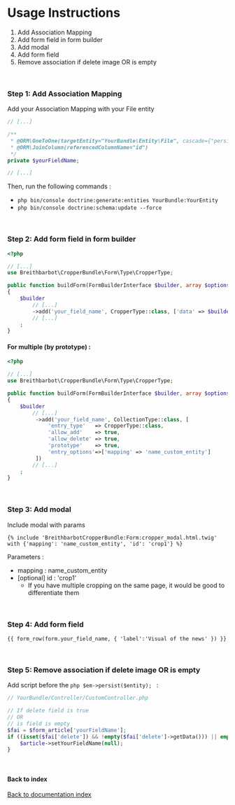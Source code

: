 # Usage Instructions

1. Add Association Mapping
2. Add form field in form builder
3. Add modal
4. Add form field
5. Remove association if delete image OR is empty

<br>

### Step 1: Add Association Mapping
Add your Association Mapping with your File entity
```php
// [...]

/**
 * @ORM\OneToOne(targetEntity="YourBundle\Entity\File", cascade={"persist"}, orphanRemoval=true)
 * @ORM\JoinColumn(referencedColumnName="id")
 */
private $yourFieldName;

// [...]
```
Then, run the following commands :
* ```php bin/console doctrine:generate:entities YourBundle:YourEntity```
* ```php bin/console doctrine:schema:update --force```

<br>

### Step 2: Add form field in form builder
```php
<?php

// [...]
use Breithbarbot\CropperBundle\Form\Type\CropperType;

public function buildForm(FormBuilderInterface $builder, array $options)
{
    $builder
        // [...]
        ->add('your_field_name', CropperType::class, ['data' => $builder->getData()->getYourFieldName(), 'required' => false, 'mapping' => 'name_custom_entity']) 
        // [...]
    ;
}
```

#### For multiple (by prototype) :

```php
<?php

// [...]
use Breithbarbot\CropperBundle\Form\Type\CropperType;

public function buildForm(FormBuilderInterface $builder, array $options)
{
    $builder
        // [...]
         ->add('your_field_name', CollectionType::class, [
             'entry_type'   => CropperType::class,
             'allow_add'    => true,
             'allow_delete' => true,
             'prototype'    => true,
             'entry_options'=>['mapping' => 'name_custom_entity']
         ])
        // [...]
    ;
}
```

<br>

### Step 3: Add modal
Include modal with params
```twig
{% include 'BreithbarbotCropperBundle:Form:cropper_modal.html.twig' with {'mapping': 'name_custom_entity', 'id': 'crop1'} %}
```
Parameters :
* mapping : name_custom_entity
* [optional] id : 'crop1'
    * If you have multiple cropping on the same page, it would be good to differentiate them

<br>

### Step 4: Add form field
```twig
{{ form_row(form.your_field_name, { 'label':'Visual of the news' }) }}
```

<br>

### Step 5: Remove association if delete image OR is empty
Add script before the ```php $em->persist($entity); ``` :

```php
// YourBundle/Controller/CustomController.php

// If delete field is true
// OR
// is field is empty
$fai = $form_article['yourFieldName'];
if ((isset($fai['delete']) && !empty($fai['delete']->getData())) || empty($fai['path']->getData())) {
    $article->setYourFieldName(null);
}
```

<br>

#### Back to index
[Back to documentation index](index.md)
